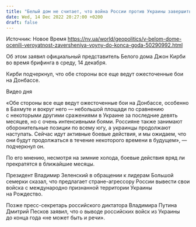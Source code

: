 ```yaml
---
title: "Белый дом не считает, что война России против Украины завершиться до конца года"
date: Wed, 14 Dec 2022 20:27:00 +0200
draft: false
---
```

Источник: Новое Время https://nv.ua/world/geopolitics/v-belom-dome-ocenili-veroyatnost-zaversheniya-voyny-do-konca-goda-50290992.html


 Об этом заявил официальный представитель Белого дома Джон Кирби во время брифинга в среду, 14 декабря.

Кирби подчеркнул, что обе стороны все еще ведут ожесточенные бои на Донбассе.

 Видео дня   

«Обе стороны все еще ведут ожесточенные бои на Донбассе, особенно в Бахмуте и вокруг него — небольшой площади по сравнению с некоторыми другими сражениями в Украине за последние девять месяцев, но с очень интенсивными боями. Россияне также занимают оборонительные позиции по всему югу, а украинцы продолжают наступать. Сейчас идут активные боевые действия, и мы ожидаем, что они будут продолжаться в течение некоторого времени в будущем», — подчеркнул он.

По его мнению, несмотря на зимние холода, боевые действия вряд ли прекратятся в ближайшие месяцы.

Президент Владимир Зеленский в обращении к лидерам Большой семерки сказал, что предлагает стране-агрессору России вывести свои войска с международно признанной территории Украины на Рождество.

Позже пресс-секретарь российского диктатора Владимира Путина Дмитрий Песков заявил, что о выводе российских войск из Украины до конца года «не может быть и речи».
